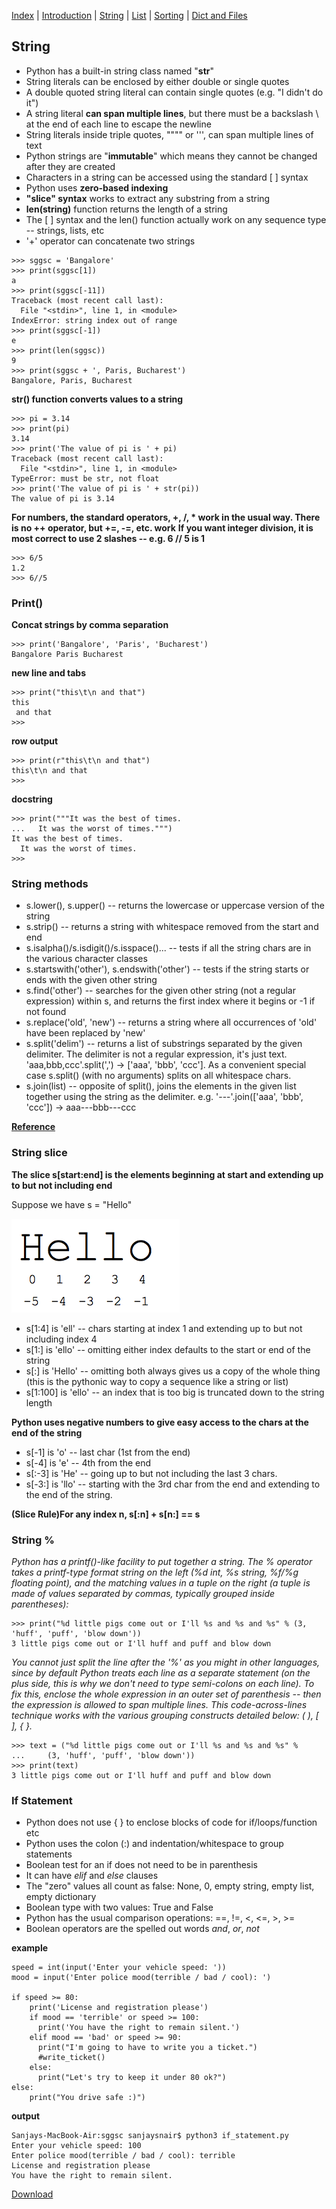 [Index](/python-training)  |  [Introduction](/python-training/intro) |  [String](/python-training/string) |  [List](/python-training/list) |  [Sorting](/python-training/sort) |  [Dict and Files](/python-training/dict_file) 

## String

- Python has a built-in string class named "**str**"
- String literals can be enclosed by either double or single quotes
- A double quoted string literal can contain single quotes (e.g. "I didn't do it")
- A string literal **can span multiple lines**, but there must be a backslash \ at the end of each line to escape the newline
- String literals inside triple quotes, """" or ''', can span multiple lines of text
- Python strings are "**immutable**" which means they cannot be changed after they are created
- Characters in a string can be accessed using the standard [ ] syntax
- Python uses **zero-based indexing**
- **"slice" syntax** works to extract any substring from a string
- **len(string)** function returns the length of a string
- The [ ] syntax and the len() function actually work on any sequence type -- strings, lists, etc
- '+' operator can concatenate two strings

```
>>> sggsc = 'Bangalore'
>>> print(sggsc[1])
a
>>> print(sggsc[-11])
Traceback (most recent call last):
  File "<stdin>", line 1, in <module>
IndexError: string index out of range
>>> print(sggsc[-1])
e
>>> print(len(sggsc))
9
>>> print(sggsc + ', Paris, Bucharest')
Bangalore, Paris, Bucharest
```

**str() function converts values to a string**
```
>>> pi = 3.14
>>> print(pi)
3.14
>>> print('The value of pi is ' + pi)
Traceback (most recent call last):
  File "<stdin>", line 1, in <module>
TypeError: must be str, not float
>>> print('The value of pi is ' + str(pi))
The value of pi is 3.14
```

**For numbers, the standard operators, +, /, * work in the usual way. There is no ++ operator, but +=, -=, etc. work**
**If you want integer division, it is most correct to use 2 slashes -- e.g. 6 // 5 is 1**
```
>>> 6/5
1.2
>>> 6//5
```

### Print()

**Concat strings by comma separation**
```
>>> print('Bangalore', 'Paris', 'Bucharest')
Bangalore Paris Bucharest
```

**new line and tabs**
```
>>> print("this\t\n and that")
this
 and that
>>>
```

**row output**
```
>>> print(r"this\t\n and that")
this\t\n and that
>>>
```

**docstring**
```
>>> print("""It was the best of times.
...   It was the worst of times.""")
It was the best of times.
  It was the worst of times.
>>>
```


### String methods

- s.lower(), s.upper() -- returns the lowercase or uppercase version of the string
- s.strip() -- returns a string with whitespace removed from the start and end
- s.isalpha()/s.isdigit()/s.isspace()... -- tests if all the string chars are in the various character classes
- s.startswith('other'), s.endswith('other') -- tests if the string starts or ends with the given other string
- s.find('other') -- searches for the given other string (not a regular expression) within s, and returns the first index where it begins or -1 if not found
- s.replace('old', 'new') -- returns a string where all occurrences of 'old' have been replaced by 'new'
- s.split('delim') -- returns a list of substrings separated by the given delimiter. The delimiter is not a regular expression, it's just text. 'aaa,bbb,ccc'.split(',') -> ['aaa', 'bbb', 'ccc']. As a convenient special case s.split() (with no arguments) splits on all whitespace chars.
- s.join(list) -- opposite of split(), joins the elements in the given list together using the string as the delimiter. e.g. '---'.join(['aaa', 'bbb', 'ccc']) -> aaa---bbb---ccc

**[Reference](https://docs.python.org/3/library/stdtypes.html#string-methods)**

### String slice

**The slice s[start:end] is the elements beginning at start and extending up to but not including end**

Suppose we have s = "Hello"

![Hello](hello.png)

- s[1:4] is 'ell' -- chars starting at index 1 and extending up to but not including index 4
- s[1:] is 'ello' -- omitting either index defaults to the start or end of the string
- s[:] is 'Hello' -- omitting both always gives us a copy of the whole thing (this is the pythonic way to copy a sequence like a string or list)
- s[1:100] is 'ello' -- an index that is too big is truncated down to the string length

**Python uses negative numbers to give easy access to the chars at the end of the string**
- s[-1] is 'o' -- last char (1st from the end)
- s[-4] is 'e' -- 4th from the end
- s[:-3] is 'He' -- going up to but not including the last 3 chars.
- s[-3:] is 'llo' -- starting with the 3rd char from the end and extending to the end of the string.

**(Slice Rule)For any index n, s[:n] + s[n:] == s**

### String %

_Python has a printf()-like facility to put together a string. The % operator takes a printf-type format string on the left (%d int, %s string, %f/%g floating point), and the matching values in a tuple on the right (a tuple is made of values separated by commas, typically grouped inside parentheses):_

```
>>> print("%d little pigs come out or I'll %s and %s and %s" % (3, 'huff', 'puff', 'blow down'))
3 little pigs come out or I'll huff and puff and blow down
```

_You cannot just split the line after the '%' as you might in other languages, since by default Python treats each line as a separate statement (on the plus side, this is why we don't need to type semi-colons on each line). To fix this, enclose the whole expression in an outer set of parenthesis -- then the expression is allowed to span multiple lines. This code-across-lines technique works with the various grouping constructs detailed below: ( ), [ ], { }._

```
>>> text = ("%d little pigs come out or I'll %s and %s and %s" %
...     (3, 'huff', 'puff', 'blow down'))
>>> print(text)
3 little pigs come out or I'll huff and puff and blow down
```

### If Statement
- Python does not use { } to enclose blocks of code for if/loops/function etc
- Python uses the colon (:) and indentation/whitespace to group statements
- Boolean test for an if does not need to be in parenthesis
- It can have *elif* and *else* clauses
- The "zero" values all count as false: None, 0, empty string, empty list, empty dictionary
- Boolean type with two values: True and False
- Python has the usual comparison operations: ==, !=, <, <=, >, >=
- Boolean operators are the spelled out words *and*, *or*, *not*

**example**
```
speed = int(input('Enter your vehicle speed: '))
mood = input('Enter police mood(terrible / bad / cool): ')

if speed >= 80:
    print('License and registration please')
    if mood == 'terrible' or speed >= 100:
      print('You have the right to remain silent.')
    elif mood == 'bad' or speed >= 90:
      print("I'm going to have to write you a ticket.")
      #write_ticket()
    else:
      print("Let's try to keep it under 80 ok?")
else:
    print("You drive safe :)")
```

**output**
```
Sanjays-MacBook-Air:sggsc sanjaysnair$ python3 if_statement.py
Enter your vehicle speed: 100
Enter police mood(terrible / bad / cool): terrible
License and registration please
You have the right to remain silent.
```

[Download](if_statement.py)
